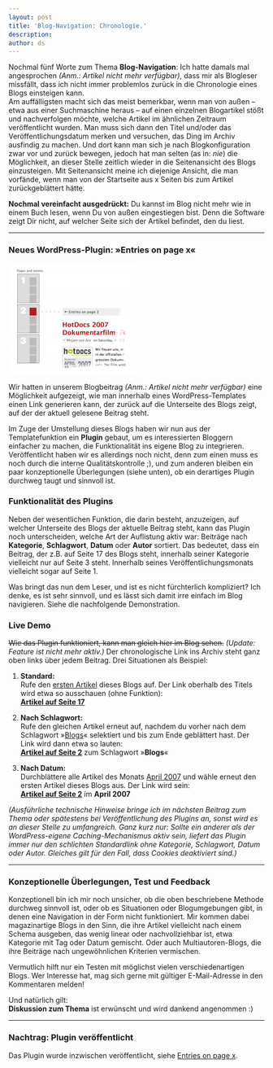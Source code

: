 ```yaml
---
layout: post
title: 'Blog-Navigation: Chronologie.'
description:
author: ds
---
```



Nochmal fünf Worte zum Thema **Blog-Navigation**: Ich hatte damals mal angesprochen _(Anm.: Artikel nicht mehr verfügbar)_, dass mir als Blogleser missfällt, dass ich nicht immer problemlos zurück in die Chronologie eines Blogs einsteigen kann.  
 Am auffälligsten macht sich das meist bemerkbar, wenn man von außen – etwa aus einer Suchmaschine heraus – auf einen einzelnen Blogartikel stößt und nachverfolgen möchte, welche Artikel im ähnlichen Zeitraum veröffentlicht wurden. Man muss sich dann den Titel und/oder das Veröffentlichungsdatum merken und versuchen, das Ding im Archiv ausfindig zu machen. Und dort kann man sich je nach Blogkonfiguration zwar vor und zurück bewegen, jedoch hat man selten (as in: *nie*) die Möglichkeit, an dieser Stelle zeitlich wieder in die Seitenansicht des Blogs einzusteigen. Mit Seitenansicht meine ich diejenige Ansicht, die man vorfände, wenn man von der Startseite aus x Seiten bis zum Artikel zurückgeblättert hätte.

**Nochmal vereinfacht ausgedrückt:** Du kannst im Blog nicht mehr wie in einem Buch lesen, wenn Du von außen eingestiegen bist. Denn die Software zeigt Dir nicht, auf welcher Seite sich der Artikel befindet, den du liest.

---

### Neues WordPress-Plugin: »Entries on page x«

![Screenshot](/content/images/2015/02/entries-on-page-x-link1-250x217.png)

Wir hatten in unserem Blogbeitrag _(Anm.: Artikel nicht mehr verfügbar)_ eine Möglichkeit aufgezeigt, wie man innerhalb eines WordPress-Templates einen Link generieren kann, der zurück auf die Unterseite des Blogs zeigt, auf der der aktuell gelesene Beitrag steht.

Im Zuge der Umstellung dieses Blogs haben wir nun aus der Templatefunktion ein **Plugin** gebaut, um es interessierten Bloggern einfacher zu machen, die Funktionalität ins eigene Blog zu integrieren. Veröffentlicht haben wir es allerdings noch nicht, denn zum einen muss es noch durch die interne Qualitätskontrolle ;), und zum anderen bleiben ein paar konzeptionelle Überlegungen (siehe unten), ob ein derartiges Plugin durchweg taugt und sinnvoll ist.

### Funktionalität des Plugins

Neben der wesentlichen Funktion, die darin besteht, anzuzeigen, auf welcher Unterseite des Blogs der aktuelle Beitrag steht, kann das Plugin noch unterscheiden, welche Art der Auflistung aktiv war: Beiträge nach **Kategorie**, **Schlagwort**, **Datum** oder **Autor** sortiert. Das bedeutet, dass ein Beitrag, der z.B. auf Seite 17 des Blogs steht, innerhalb seiner Kategorie vielleicht nur auf Seite 3 steht. Innerhalb seines Veröffentlichungsmonats vielleicht sogar auf Seite 1.

Was bringt das nun dem Leser, und ist es nicht fürchterlich kompliziert? Ich denke, es ist sehr sinnvoll, und es lässt sich damit irre einfach im Blog navigieren. Siehe die nachfolgende Demonstration.

### Live Demo

~~Wie das Plugin funktioniert, kann man gleich hier im Blog sehen.~~ _(Update: Feature ist nicht mehr aktiv.)_ Der chronologische Link ins Archiv steht ganz oben links über jedem Beitrag. Drei Situationen als Beispiel:

1. **Standard:**  
Rufe den [ersten Artikel](http://blog.decaf.de/2007/04/its-all-about-coffee-benefit/) dieses Blogs auf. Der Link oberhalb des Titels wird etwa so ausschauen (ohne Funktion):  
[**Artikel auf Seite 17**](#)  

2. **Nach Schlagwort:**  
Rufe den gleichen Artikel erneut auf, nachdem du vorher nach dem Schlagwort »[Blogs](/schlagwort/blogs/)« selektiert und bis zum Ende geblättert hast. Der Link wird dann etwa so lauten:  
[**Artikel auf Seite 2**](#) zum Schlagwort »**Blogs**«  

3. **Nach Datum:**  
Durchblättere alle Artikel des Monats [April 2007](/2007/04/) und wähle erneut den ersten Artikel dieses Blogs aus. Der Link wird sein:  
[**Artikel auf Seite 2**](#) im **April 2007**

*(Ausführliche technische Hinweise bringe ich im nächsten Beitrag zum Thema oder spätestens bei Veröffentlichung des Plugins an, sonst wird es an dieser Stelle zu umfangreich. Ganz kurz nur: Sollte ein anderer als der WordPress-eigene Caching-Mechanismus aktiv sein, liefert das Plugin immer nur den schlichten Standardlink ohne Kategorie, Schlagwort, Datum oder Autor. Gleiches gilt für den Fall, dass Cookies deaktiviert sind.)*

---

### Konzeptionelle Überlegungen, Test und Feedback

Konzeptionell bin ich mir noch unsicher, ob die oben beschriebene Methode durchweg sinnvoll ist, oder ob es Situationen oder Blogumgebungen gibt, in denen eine Navigation in der Form nicht funktioniert. Mir kommen dabei magazinartige Blogs in den Sinn, die ihre Artikel vielleicht nach einem Schema ausgeben, das wenig linear oder nachvollziehbar ist, etwa Kategorie mit Tag oder Datum gemischt. Oder auch Multiautoren-Blogs, die ihre Beiträge nach ungewöhnlichen Kriterien vermischen.

Vermutlich hilft nur ein Testen mit möglichst vielen verschiedenartigen Blogs. Wer Interesse hat, mag sich gerne mit gültiger E-Mail-Adresse in den Kommentaren melden!

Und natürlich gilt:  
**Diskussion zum Thema** ist erwünscht und wird dankend angenommen :)

---

### Nachtrag: Plugin veröffentlicht

Das Plugin wurde inzwischen veröffentlicht, siehe [Entries on page x](http://blog.decaf.de/2008/12/entries-on-page-x/).


